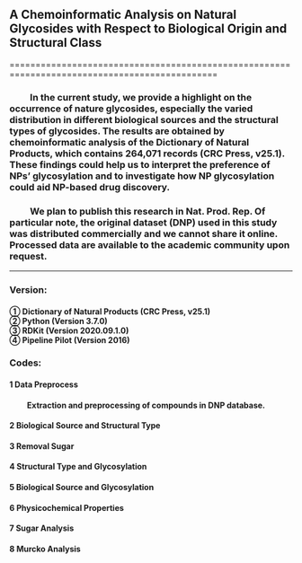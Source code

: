 ## A Chemoinformatic Analysis on Natural Glycosides with Respect to Biological Origin and Structural Class
==============================================================================================
### &emsp;&emsp; In the current study, we provide a highlight on the occurrence of nature glycosides, especially the varied distribution in different biological sources and the structural types of glycosides. The results are obtained by chemoinformatic analysis of the Dictionary of Natural Products, which contains 264,071 records (CRC Press, v25.1). These findings could help us to interpret the preference of NPs’ glycosylation and to investigate how NP glycosylation could aid NP-based drug discovery.
### &emsp;&emsp; We plan to publish this research in Nat. Prod. Rep. Of particular note, the original dataset (DNP) used in this study was distributed commercially and we cannot share it online. Processed data are available to the academic community upon request.
---------------------------------------------------------------------------------------------
### Version:
<h4>
① Dictionary of Natural Products (CRC Press, v25.1) <br>
② Python (Version 3.7.0) <br>
③ RDKit (Version 2020.09.1.0) <br>
④ Pipeline Pilot (Version 2016) <br>
</h4>

### Codes:
#### 1 Data Preprocess
<h4> &emsp;&emsp; Extraction and preprocessing of compounds in DNP database. </h4>

#### 2 Biological Source and Structural Type
#### 3 Removal Sugar
#### 4 Structural Type and Glycosylation
#### 5 Biological Source and Glycosylation
#### 6 Physicochemical Properties
#### 7 Sugar Analysis
#### 8 Murcko Analysis
